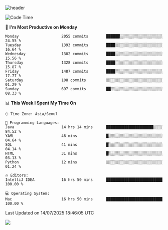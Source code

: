 ![header](https://capsule-render.vercel.app/api?type=Egg&color=timeAuto&height=300&section=header&text=PoPo&fontSize=90&animation=fadeIn)

  <!--START_SECTION:waka-->
![Code Time](http://img.shields.io/badge/Code%20Time-2%2C824%20hrs%2052%20mins-blue)

📅 **I'm Most Productive on Monday** 

```text
Monday                   2055 commits        ██████░░░░░░░░░░░░░░░░░░░   24.55 % 
Tuesday                  1393 commits        ████░░░░░░░░░░░░░░░░░░░░░   16.64 % 
Wednesday                1302 commits        ████░░░░░░░░░░░░░░░░░░░░░   15.56 % 
Thursday                 1328 commits        ████░░░░░░░░░░░░░░░░░░░░░   15.87 % 
Friday                   1487 commits        ████░░░░░░░░░░░░░░░░░░░░░   17.77 % 
Saturday                 108 commits         ░░░░░░░░░░░░░░░░░░░░░░░░░   01.29 % 
Sunday                   697 commits         ██░░░░░░░░░░░░░░░░░░░░░░░   08.33 % 
```


📊 **This Week I Spent My Time On** 

```text
🕑︎ Time Zone: Asia/Seoul

💬 Programming Languages: 
Java                     14 hrs 14 mins      █████████████████████░░░░   84.52 % 
YAML                     46 mins             █░░░░░░░░░░░░░░░░░░░░░░░░   04.64 % 
SQL                      41 mins             █░░░░░░░░░░░░░░░░░░░░░░░░   04.14 % 
HTML                     31 mins             █░░░░░░░░░░░░░░░░░░░░░░░░   03.13 % 
Python                   12 mins             ░░░░░░░░░░░░░░░░░░░░░░░░░   01.24 % 

🔥 Editors: 
IntelliJ IDEA            16 hrs 50 mins      █████████████████████████   100.00 % 

💻 Operating System: 
Mac                      16 hrs 50 mins      █████████████████████████   100.00 % 
```


 Last Updated on 14/07/2025 18:46:05 UTC
<!--END_SECTION:waka-->



<img src="https://capsule-render.vercel.app/api?type=Egg&color=timeAuto&height=300&section=footer&text=PoPo&fontSize=90&animation=fadeIn&reversal=true" />
